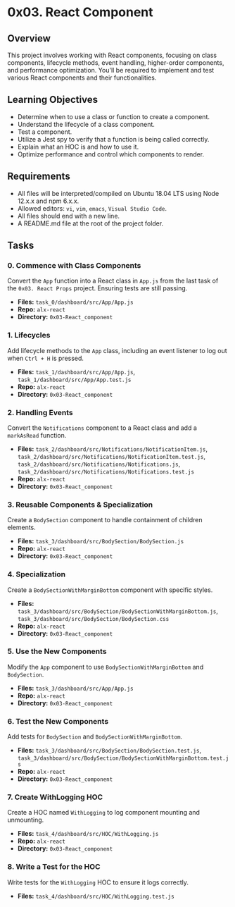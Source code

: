 # 0x03. React Component

## Overview

This project involves working with React components, focusing on class components, lifecycle methods, event handling, higher-order components, and performance optimization. You'll be required to implement and test various React components and their functionalities.

## Learning Objectives

- Determine when to use a class or function to create a component.
- Understand the lifecycle of a class component.
- Test a component.
- Utilize a Jest spy to verify that a function is being called correctly.
- Explain what an HOC is and how to use it.
- Optimize performance and control which components to render.

## Requirements

- All files will be interpreted/compiled on Ubuntu 18.04 LTS using Node 12.x.x and npm 6.x.x.
- Allowed editors: `vi`, `vim`, `emacs`, `Visual Studio Code`.
- All files should end with a new line.
- A README.md file at the root of the project folder.

## Tasks

### 0. Commence with Class Components

Convert the `App` function into a React class in `App.js` from the last task of the `0x03. React Props` project. Ensuring tests are still passing.

- **Files:** `task_0/dashboard/src/App/App.js`
- **Repo:** `alx-react`
- **Directory:** `0x03-React_component`

### 1. Lifecycles

Add lifecycle methods to the `App` class, including an event listener to log out when `Ctrl + H` is pressed.

- **Files:** `task_1/dashboard/src/App/App.js`, `task_1/dashboard/src/App/App.test.js`
- **Repo:** `alx-react`
- **Directory:** `0x03-React_component`

### 2. Handling Events

Convert the `Notifications` component to a React class and add a `markAsRead` function.

- **Files:** `task_2/dashboard/src/Notifications/NotificationItem.js`, `task_2/dashboard/src/Notifications/NotificationItem.test.js`, `task_2/dashboard/src/Notifications/Notifications.js`, `task_2/dashboard/src/Notifications/Notifications.test.js`
- **Repo:** `alx-react`
- **Directory:** `0x03-React_component`

### 3. Reusable Components & Specialization

Create a `BodySection` component to handle containment of children elements.

- **Files:** `task_3/dashboard/src/BodySection/BodySection.js`
- **Repo:** `alx-react`
- **Directory:** `0x03-React_component`

### 4. Specialization

Create a `BodySectionWithMarginBottom` component with specific styles.

- **Files:** `task_3/dashboard/src/BodySection/BodySectionWithMarginBottom.js`, `task_3/dashboard/src/BodySection/BodySection.css`
- **Repo:** `alx-react`
- **Directory:** `0x03-React_component`

### 5. Use the New Components

Modify the `App` component to use `BodySectionWithMarginBottom` and `BodySection`.

- **Files:** `task_3/dashboard/src/App/App.js`
- **Repo:** `alx-react`
- **Directory:** `0x03-React_component`

### 6. Test the New Components

Add tests for `BodySection` and `BodySectionWithMarginBottom`.

- **Files:** `task_3/dashboard/src/BodySection/BodySection.test.js`, `task_3/dashboard/src/BodySection/BodySectionWithMarginBottom.test.js`
- **Repo:** `alx-react`
- **Directory:** `0x03-React_component`

### 7. Create WithLogging HOC

Create a HOC named `WithLogging` to log component mounting and unmounting.

- **Files:** `task_4/dashboard/src/HOC/WithLogging.js`
- **Repo:** `alx-react`
- **Directory:** `0x03-React_component`

### 8. Write a Test for the HOC

Write tests for the `WithLogging` HOC to ensure it logs correctly.

- **Files:** `task_4/dashboard/src/HOC/WithLogging.test.js` 